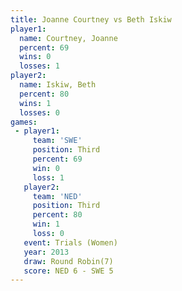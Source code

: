```yaml
---
title: Joanne Courtney vs Beth Iskiw
player1:                
  name: Courtney, Joanne
  percent: 69           
  wins: 0               
  losses: 1             
player2:                
  name: Iskiw, Beth     
  percent: 80           
  wins: 1               
  losses: 0             
games:
 - player1:         
     team: 'SWE'    
     position: Third
     percent: 69    
     win: 0         
     loss: 1        
   player2:         
     team: 'NED'    
     position: Third
     percent: 80    
     win: 1         
     loss: 0        
   event: Trials (Women)
   year: 2013           
   draw: Round Robin(7) 
   score: NED 6 - SWE 5 
---
```

